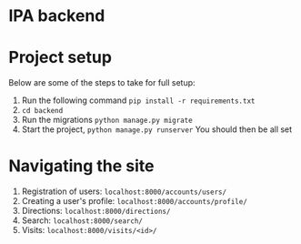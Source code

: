 # IPA backend
# Project setup
Below are some of the steps to take for full setup:
1. Run the following command ```pip install -r requirements.txt```
2. ```cd backend```
3. Run the migrations ```python manage.py migrate```
4. Start the project, ```python manage.py runserver```
You should then be all set
# Navigating the site
1. Registration of users: ```localhost:8000/accounts/users/```
2. Creating a user's profile: ```localhost:8000/accounts/profile/```
3. Directions: ```localhost:8000/directions/```
4. Search: ```localhost:8000/search/```
5. Visits: ```localhost:8000/visits/<id>/```
